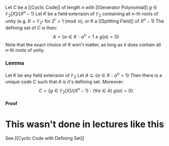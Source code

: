 Let $C$ be a [[Cyclic Code]] of length $n$ 
with [[Generator Polynomial]] $g\in \mathbb{F}_{2}[X] /(X^{n}-1)$
Let $K$ be a field extension of $\mathbb{F}_{2}$ containing all $n$-th roots of unity
(e.g. $K=\mathbb{F}_{2^{r}}$ for $2^{r}=1\pmod{n}$, or $K$ a [[Splitting Field]] of $X^{n}-1$)
The defining set of $C$ is then:
$$
A=\{ \alpha \in K:\alpha^{n}=1\land g(\alpha)=0 \}
$$
Note that the exact choice of $K$ won't matter,
as long as it does contain all $n$-th roots of unity.
### Lemma
Let $K$ be any field extension of $\mathbb{F}_{2}$
Let $A\subseteq \{ \alpha \in K : \alpha^{n}=1\}$
Then there is a unique code $C$ such that $A$ is it's defining set.
Moreover:
$$
C=\{ g\in \mathbb{F}_{2}[X] /(X^{n}-1) : (\forall \alpha \in A)\ g(\alpha)=0  \}
$$
#### Proof



# This wasn't done in lectures like this
See [[Cyclic Code with Defining Set]]